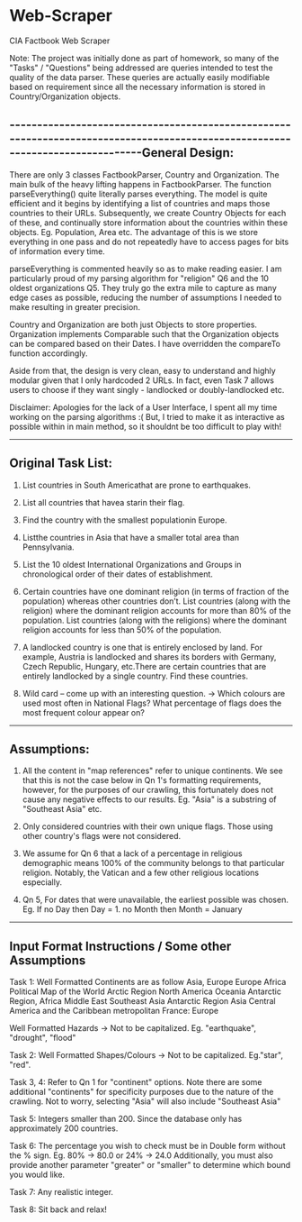 # Web-Scraper
CIA Factbook Web Scraper

Note: The project was initially done as part of homework, so many of the "Tasks" / "Questions" being addressed are queries intended to test the quality of the data parser. These queries are actually easily modifiable based on requirement since all the necessary information is stored in Country/Organization objects. 

------------------------------------------------------------------------------------------------------------------------------General Design: 
------------------------------------------------------------------------------------------------------------------------------

There are only 3 classes FactbookParser, Country and Organization. 
The main bulk of the heavy lifting happens in FactbookParser. The function parseEverything() quite 
literally parses everything. The model is quite efficient and it begins by identifying a list 
of countries and maps those countries to their URLs. Subsequently, we create Country Objects for each of 
these, and continually store information about the countries within these objects. Eg. Population, Area etc. 
The advantage of this is we store everything in one pass and do not repeatedly have to access pages for bits 
of information every time. 

parseEverything is commented heavily so as to make reading easier. I am particularly proud of my parsing algorithm 
for "religion" Q6 and the 10 oldest organizations Q5. They truly go the extra mile to capture as many edge cases 
as possible, reducing the number of assumptions I needed to make resulting in greater precision.  

Country and Organization are both just Objects to store properties. Organization implements Comparable such 
that the Organization objects can be compared based on their Dates. I have overridden the compareTo function 
accordingly. 

Aside from that, the design is very clean, easy to understand and highly modular given that I only
hardcoded 2 URLs. In fact, even Task 7 allows users to choose if they want singly - landlocked or doubly-landlocked etc. 

Disclaimer: Apologies for the lack of a User Interface, I spent all my time working on the parsing algorithms :( 
But, I tried to make it as interactive as possible within in main method, so it shouldnt be too difficult to play with! 

------------------------------------------------------------------------------------------------------------------------------
Original Task List: 
------------------------------------------------------------------------------------------------------------------------------
1. List countries in South Americathat are prone to earthquakes.

2. List all countries that havea starin their flag.

3. Find the country with the smallest populationin Europe.

4. Listthe countries  in Asia that have  a  smaller  total  area  than Pennsylvania.

5. List the 10 oldest International Organizations and Groups in chronological order of their dates of establishment. 

6. Certain countries have one dominant religion (in terms of fraction of the population) whereas other  countries  don’t.     List  countries  (along  with  the  religion)  where  the  dominant  religion accounts for more than 80% of  the  population.  List  countries  (along  with  the  religions)  where the dominant religion accounts for less than 50% of the population.

7. A landlocked country is one that is entirely enclosed by land. For example, Austria is landlocked and shares its borders with Germany, Czech Republic, Hungary, etc.There are certain countries that are entirely landlocked by a single country. Find these countries.

8. Wild card – come up with an interesting question. -> Which colours are used most often in National Flags? What percentage of flags does the most frequent colour appear on? 

------------------------------------------------------------------------------------------------------------------------------
Assumptions: 
------------------------------------------------------------------------------------------------------------------------------
1. All the content in "map references" refer to unique continents. We see that this is not the case below in Qn 1's formatting requirements, however,
for the purposes of our crawling, this fortunately does not cause any negative effects to our results. Eg. "Asia" is a substring of "Southeast Asia" 
etc. 
 
2. Only considered countries with their own unique flags. Those using other country's flags were not considered.

3. We assume for Qn 6 that a lack of a percentage in religious demographic means 100% of the community belongs to 
that particular religion. Notably, the Vatican and a few other religious locations especially. 

4. Qn 5, For dates that were unavailable, the earliest possible was chosen. Eg. If no Day then Day = 1. no Month then Month = January
------------------------------------------------------------------------------------------------------------------------------
Input Format Instructions / Some other Assumptions 
------------------------------------------------------------------------------------------------------------------------------
Task 1: Well Formatted Continents are as follow
		Asia, Europe
		Europe
		Africa
		Political Map of the World
		Arctic Region
		North America
		Oceania
		Antarctic Region, Africa
		Middle East
		Southeast Asia
		Antarctic Region
		Asia
		Central America and the Caribbean
		metropolitan France: Europe
	
Well Formatted Hazards -> Not to be capitalized. Eg. "earthquake", "drought", "flood"

Task 2: Well Formatted Shapes/Colours -> Not to be capitalized. Eg."star", "red". 

Task 3, 4: Refer to Qn 1 for "continent" options. Note there are some additional "continents" for specificity 
purposes due to the nature of the crawling. Not to worry, selecting "Asia" will also include "Southeast Asia"

Task 5: Integers smaller than 200. Since the database only has approximately 200 countries.

Task 6: The percentage you wish to check must be in Double form without the % sign. Eg. 80% -> 80.0 or 24% -> 24.0
Additionally, you must also provide another parameter "greater" or "smaller" to determine which bound you would like.  

Task 7: Any realistic integer.  

Task 8: Sit back and relax!
